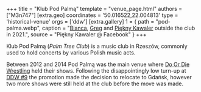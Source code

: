 +++
title = "Klub Pod Palmą"
template = "venue_page.html"
authors = ["M3n747"]
[extra.geo]
coordinates = '50.016522,22.004813'
type = 'historical-venue'
orgs = ['ddw']
[extra.gallery]
1 = { path = "pod-palma.webp", caption = "[Bianca](@/w/bianca.md), [Greg](@/w/greg.md) and [Piękny Kawaler](@/w/piekny-kawaler.md) outside the club in 2021.", source = "Piękny Kawaler @ Facebook" }
+++

Klub Pod Palmą (_Palm Tree Club_) is a music club in Rzeszów, commonly used to hold concerts by various Polish music acts.

Between 2012 and 2014 Pod Palmą was the main venue where [Do Or Die Wrestling](@/o/ddw.md) held their shows. Following the disappointingly low turn-up at [DDW #9](@/e/ddw/2013-10-25-ddw-9.md) the promotion made the decision to relocate to Gdańsk, however two more shows were still held at the club before the move was made.
